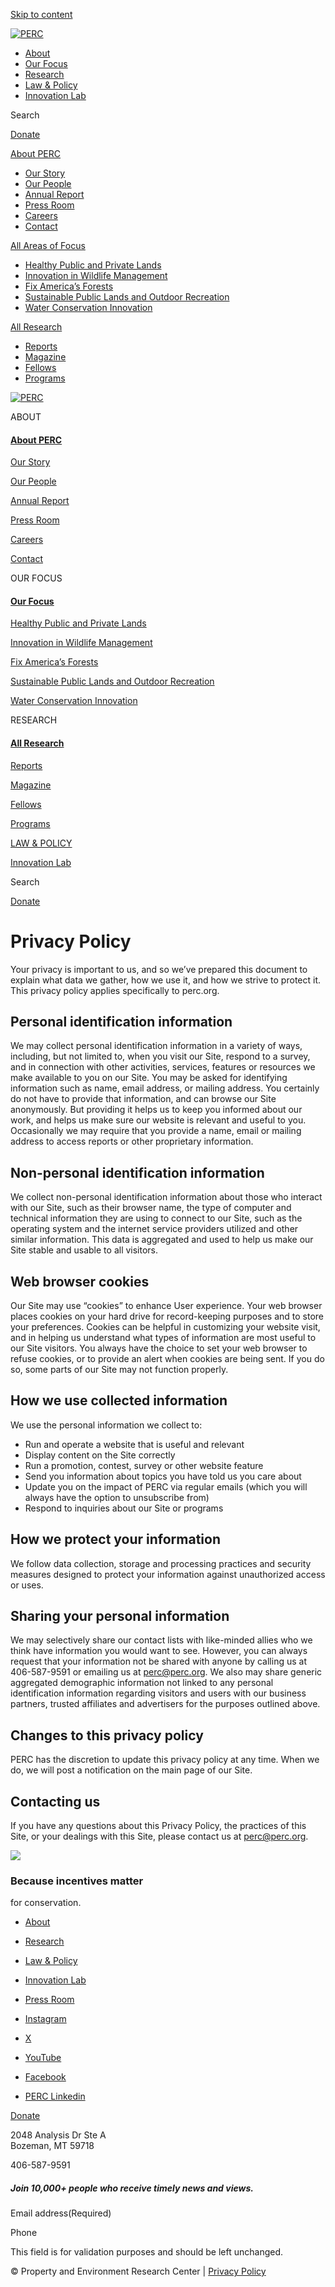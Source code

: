 [Skip to content](#content)

[![PERC](https://www.perc.org/wp-content/uploads/2023/01/perc-logo.svg)](https://www.perc.org/)

* [About](https://www.perc.org/about)
* [Our Focus](https://www.perc.org/our-focus/)
* [Research](https://www.perc.org/research/)
* [Law & Policy](https://www.perc.org/law-policy/)
* [Innovation Lab](https://www.perc.org/innovation-lab)

Search

[Donate](https://www.perc.org/donate/)

[About PERC](https://www.perc.org/about)

* [Our Story](https://perc.org/about/our-story/)
* [Our People](https://perc.org/about/our-people/)
* [Annual Report](https://perc.org/about/annual-report/)
* [Press Room](https://perc.org/about/press-room/)
* [Careers](https://www.perc.org/careers/)
* [Contact](https://perc.org/contact/)

[All Areas of Focus](https://www.perc.org/our-focus)

* [Healthy Public and Private Lands](https://perc.org/our-focus/healthy-public-and-private-lands/)
* [Innovation in Wildlife Management](https://perc.org/our-focus/innovation-in-wildlife-management/)
* [Fix America’s Forests](https://perc.org/our-focus/fix-americas-forests/)
* [Sustainable Public Lands and Outdoor Recreation](https://perc.org/our-focus/sustainable-public-lands-and-outdoor-recreation/)
* [Water Conservation Innovation](https://perc.org/our-focus/water-conservation-innovation/)

[All Research](https://www.perc.org/research)

* [Reports](https://perc.org/research/reports/)
* [Magazine](https://perc.org/research/magazine/)
* [Fellows](https://perc.org/research/fellows/)
* [Programs](https://perc.org/research/programs/)

[![PERC](https://www.perc.org/wp-content/uploads/2023/01/perc-logo.svg)](https://www.perc.org/)

ABOUT

#### [About PERC](https://www.perc.org/about/)

[Our Story](https://www.perc.org/about/our-story/)

[Our People](https://www.perc.org/about/our-people/)

[Annual Report](https://www.perc.org/about/annual-report/)

[Press Room](https://www.perc.org/about/press-room/)

[Careers](https://www.perc.org/careers/)

[Contact](https://www.perc.org/contact/)

OUR FOCUS

#### [Our Focus](https://www.perc.org/our-focus/)

[Healthy Public and Private Lands](https://www.perc.org/our-focus/healthy-public-and-private-lands/)

[Innovation in Wildlife Management](https://www.perc.org/our-focus/innovation-in-wildlife-management/)

[Fix America’s Forests](https://www.perc.org/our-focus/fix-americas-forests/)

[Sustainable Public Lands and Outdoor Recreation](https://www.perc.org/our-focus/sustainable-public-lands-and-outdoor-recreation/)

[Water Conservation Innovation](https://www.perc.org/our-focus/water-conservation-innovation/)

RESEARCH

#### [All Research](https://www.perc.org/research)

[Reports](https://www.perc.org/research/reports/)

[Magazine](https://www.perc.org/research/magazine/)

[Fellows](https://www.perc.org/research/fellows/)

[Programs](https://www.perc.org/research/programs/)

[LAW & POLICY](https://www.perc.org/law-policy/)

[Innovation Lab](https://perc.org/innovation-lab/)

Search

[Donate](https://www.perc.org/donate/)

Privacy Policy
==============

Your privacy is important to us, and so we’ve prepared this document to explain what data we gather, how we use it, and how we strive to protect it. This privacy policy applies specifically to perc.org.

Personal identification information
-----------------------------------

We may collect personal identification information in a variety of ways, including, but not limited to, when you visit our Site, respond to a survey, and in connection with other activities, services, features or resources we make available to you on our Site. You may be asked for identifying information such as name, email address, or mailing address. You certainly do not have to provide that information, and can browse our Site anonymously. But providing it helps us to keep you informed about our work, and helps us make sure our website is relevant and useful to you. Occasionally we may require that you provide a name, email or mailing address to access reports or other proprietary information.

Non-personal identification information
---------------------------------------

We collect non-personal identification information about those who interact with our Site, such as their browser name, the type of computer and technical information they are using to connect to our Site, such as the operating system and the internet service providers utilized and other similar information. This data is aggregated and used to help us make our Site stable and usable to all visitors.

Web browser cookies
-------------------

Our Site may use “cookies” to enhance User experience. Your web browser places cookies on your hard drive for record-keeping purposes and to store your preferences. Cookies can be helpful in customizing your website visit, and in helping us understand what types of information are most useful to our Site visitors. You always have the choice to set your web browser to refuse cookies, or to provide an alert when cookies are being sent. If you do so, some parts of our Site may not function properly.

How we use collected information
--------------------------------

We use the personal information we collect to:

* Run and operate a website that is useful and relevant
* Display content on the Site correctly
* Run a promotion, contest, survey or other website feature
* Send you information about topics you have told us you care about
* Update you on the impact of PERC via regular emails (which you will always have the option to unsubscribe from)
* Respond to inquiries about our Site or programs

How we protect your information
-------------------------------

We follow data collection, storage and processing practices and security measures designed to protect your information against unauthorized access or uses.

Sharing your personal information
---------------------------------

We may selectively share our contact lists with like-minded allies who we think have information you would want to see. However, you can always request that your information not be shared with anyone by calling us at 406-587-9591 or emailing us at [perc@perc.org](mailto:perc@perc.org). We also may share generic aggregated demographic information not linked to any personal identification information regarding visitors and users with our business partners, trusted affiliates and advertisers for the purposes outlined above.

Changes to this privacy policy
------------------------------

PERC has the discretion to update this privacy policy at any time. When we do, we will post a notification on the main page of our Site.

Contacting us
-------------

If you have any questions about this Privacy Policy, the practices of this Site, or your dealings with this Site, please contact us at [perc@perc.org](mailto:perc@perc.org).

![](https://perc.org/wp-content/uploads/2023/02/Icon-logo-footer.svg)

### Because incentives matter  
for conservation.

* [About](https://www.perc.org/about/)
* [Research](https://www.perc.org/research/)
* [Law & Policy](https://www.perc.org/law-policy/)
* [Innovation Lab](https://www.perc.org/innovation-lab)
* [Press Room](https://www.perc.org/press-room/)

* [Instagram](https://www.instagram.com/perc_conserves/)
* [X](https://twitter.com/PERCtweets)
* [YouTube](https://www.youtube.com/@PERCtv)
* [Facebook](https://www.facebook.com/PERCgroup/)
* [PERC Linkedin](https://www.linkedin.com/company/perc)

[Donate](https://www.perc.org/donate/)

2048 Analysis Dr Ste A  
Bozeman, MT 59718

406-587-9591

##### Join 10,000+ people who receive timely news and views.

Email address(Required)

Phone

This field is for validation purposes and should be left unchanged.

       

© Property and Environment Research Center | [Privacy Policy](https://www.perc.org/privacy-policy/)
